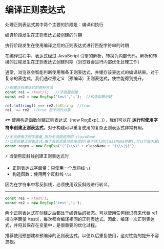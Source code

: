 # 编译正则表达式

处理正则表达式其中两个主要的阶段是：编译和执行

编译阶段发生在正则表达式被创建的时期

执行阶段发生在使用编译之后的正则表达式进行匹配字符串的时期



在编译过程中，表达式经过 JavaScript 引擎的解析，转换为内部代码。解析和转换的过程发生在正则表达式创建时期（浏览器会进行内部优化处理工作）

通常，浏览器会智能判断使用哪条正则表达式，并缓存该表达式的编译结果。对于复杂的表达式，我们通过预定义（预编译）正则表达式，使性能得到提升。



```javascript
//创建正则表达式的两种方法
const re1 = /test/i;   //字面量创建
const re2 = new RegExp('test','i');  //构造函数创建

re1.toString() === re2.toString  //true
re1 !== re2  //true 是不同的对象
```

:fish: 使用构造函数创建正则表达式（new RegExp(...)），我们可以在 **运行时使用字符串创建正则表达式**，对于构建可以重复使用的复杂正则表达式非常有用。



```javascript
//无法使用正则字面量,因为无法提前得知 className
//立即创建正则表达式,由于表达式是动态生成的(基于传入的className参数),可以节省大量的性能开销
const regex = new RegExp("(^|\\s)" + className + "(\\s|$)");
```



:zap: 当使用反斜线创建正则表达式时

* 正则表达式字面量：只使用一个反斜线 `\s`
* 构造函数：使用两个反斜线 `\\s`



因为在字符串中写反斜线，必须使用双反斜线进行转义。



---



```javascript
const re1 = /test/i;
const re2 = new RegExp('test','i');
```

两个正则表达式在创建之后都处于编译后的状态。可以使用任何标识符来代替 re1 指向字面量 /test/i，每次都会编译相同的正则表达式。因此，编译一次正则表达式，并将其保存在变量中，是很重要的优化过程。



推荐使用预创建和预编译的正则表达式，以便以后重复使用，这对性能的提升不容忽视。





















